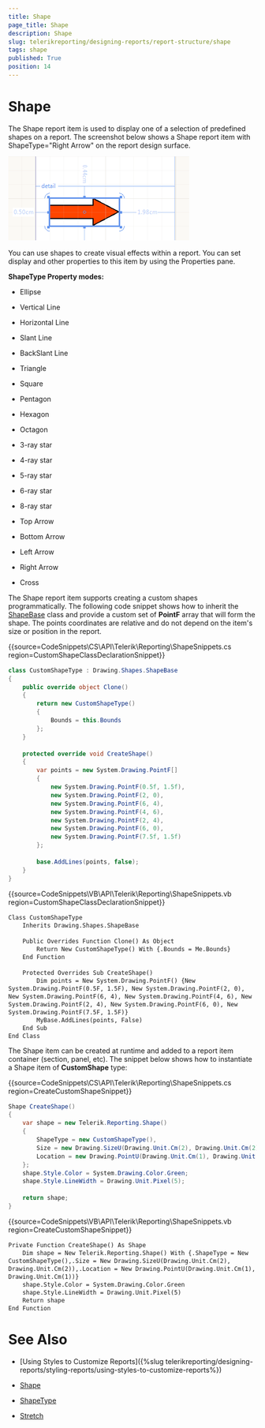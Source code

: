 ```yaml
---
title: Shape
page_title: Shape 
description: Shape
slug: telerikreporting/designing-reports/report-structure/shape
tags: shape
published: True
position: 14
---
```


# Shape

The Shape report item is used to display one of a selection of predefined shapes on a report. The screenshot below shows a Shape report item with ShapeType="Right Arrow" on the report design surface. 

  ![](images/Shape.png)

You can use shapes to create visual effects within a report. You can set display and other properties to this item by using the Properties pane. 

__ShapeType Property modes:__ 

* Ellipse           

* Vertical Line           

* Horizontal Line           

* Slant Line           

* BackSlant Line           

* Triangle           

* Square           

* Pentagon           

* Hexagon           

* Octagon           

* 3-ray star           

* 4-ray star           

* 5-ray star           

* 6-ray star           

* 8-ray star           

* Top Arrow           

* Bottom Arrow           

* Left Arrow           

* Right Arrow           

* Cross           

The Shape report item supports creating a custom shapes programmatically. The following code snippet shows how to inherit the [ShapeBase](/reporting/api/Telerik.Reporting.Drawing.Shapes.ShapeBase)  class and provide a custom set of __PointF__ array that will form the shape. The points coordinates are relative and do not depend on the item's size or position in the report. 

{{source=CodeSnippets\CS\API\Telerik\Reporting\ShapeSnippets.cs region=CustomShapeClassDeclarationSnippet}}
````c#
class CustomShapeType : Drawing.Shapes.ShapeBase
{
    public override object Clone()
    {
        return new CustomShapeType()
        {
            Bounds = this.Bounds
        };
    }

    protected override void CreateShape()
    {
        var points = new System.Drawing.PointF[]
        {
            new System.Drawing.PointF(0.5f, 1.5f),
            new System.Drawing.PointF(2, 0),
            new System.Drawing.PointF(6, 4),
            new System.Drawing.PointF(4, 6),
            new System.Drawing.PointF(2, 4),
            new System.Drawing.PointF(6, 0),
            new System.Drawing.PointF(7.5f, 1.5f)
        };

        base.AddLines(points, false);
    }
}
````
{{source=CodeSnippets\VB\API\Telerik\Reporting\ShapeSnippets.vb region=CustomShapeClassDeclarationSnippet}}
````vb.net
Class CustomShapeType
    Inherits Drawing.Shapes.ShapeBase

    Public Overrides Function Clone() As Object
        Return New CustomShapeType() With {.Bounds = Me.Bounds}
    End Function

    Protected Overrides Sub CreateShape()
        Dim points = New System.Drawing.PointF() {New System.Drawing.PointF(0.5F, 1.5F), New System.Drawing.PointF(2, 0), New System.Drawing.PointF(6, 4), New System.Drawing.PointF(4, 6), New System.Drawing.PointF(2, 4), New System.Drawing.PointF(6, 0), New System.Drawing.PointF(7.5F, 1.5F)}
        MyBase.AddLines(points, False)
    End Sub
End Class
````

The Shape item can be created at runtime and added to a report item container (section, panel, etc). The snippet below shows how to instantiate a Shape item of __CustomShape__ type: 

{{source=CodeSnippets\CS\API\Telerik\Reporting\ShapeSnippets.cs region=CreateCustomShapeSnippet}}
````c#
Shape CreateShape()
{
    var shape = new Telerik.Reporting.Shape()
    {
        ShapeType = new CustomShapeType(),
        Size = new Drawing.SizeU(Drawing.Unit.Cm(2), Drawing.Unit.Cm(2)),
        Location = new Drawing.PointU(Drawing.Unit.Cm(1), Drawing.Unit.Cm(1)),
    };
    shape.Style.Color = System.Drawing.Color.Green;
    shape.Style.LineWidth = Drawing.Unit.Pixel(5);

    return shape;
}
````
{{source=CodeSnippets\VB\API\Telerik\Reporting\ShapeSnippets.vb region=CreateCustomShapeSnippet}}
````vb.net
Private Function CreateShape() As Shape
    Dim shape = New Telerik.Reporting.Shape() With {.ShapeType = New CustomShapeType(),.Size = New Drawing.SizeU(Drawing.Unit.Cm(2), Drawing.Unit.Cm(2)),.Location = New Drawing.PointU(Drawing.Unit.Cm(1), Drawing.Unit.Cm(1))}
    shape.Style.Color = System.Drawing.Color.Green
    shape.Style.LineWidth = Drawing.Unit.Pixel(5)
    Return shape
End Function
````


# See Also

* [Using Styles to Customize Reports]({%slug telerikreporting/designing-reports/styling-reports/using-styles-to-customize-reports%}) 

* [Shape](/reporting/api/Telerik.Reporting.Shape)  

* [ShapeType](/reporting/api/Telerik.Reporting.Shape#Telerik_Reporting_Shape_ShapeType)  

* [Stretch](/reporting/api/Telerik.Reporting.Shape#Telerik_Reporting_Shape_Stretch)
